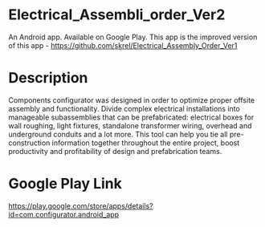 # Electrical_Assembli_order_Ver2

An Android app. Available on Google Play. This app is the improved version of this app - https://github.com/skrel/Electrical_Assembly_Order_Ver1

# Description
Components configurator was designed in order to optimize proper offsite assembly and functionality. Divide complex electrical installations into manageable subassemblies that can be prefabricated: electrical boxes for wall roughing, light fixtures, standalone transformer wiring, overhead and underground conduits and a lot more. This tool can help you tie all pre-construction information together throughout the entire project, boost productivity and profitability of design and prefabrication teams.

# Google Play Link
https://play.google.com/store/apps/details?id=com.configurator.android_app
